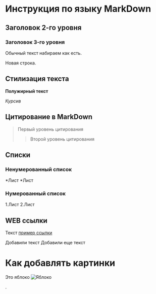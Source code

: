 # Инструкция по языку MarkDown

## Заголовок 2-го уровня
### Заголовок 3-го уровня

Обычный текст набираем как есть.

Новая строка.

## Стилизация текста 

**Полужирный текст**

*Курсив*


## Цитирование в MarkDown
>Первый уровень цитирования
>>Второй уровень цитирования

## Списки
### Ненумерованный список
*Лист
*Лист

### Нумерованный список
1.Лист
2.Лист

## WEB ссылки
Текст [пример ссылки](http.example.com "Всплывающая подсказка")

Добавили текст
Добавили еще текст

# Как добавлять картинки
Это яблоко
![Яблоко](яблоко.jpg)

.
